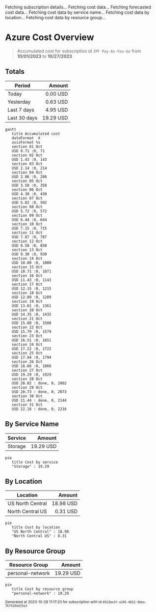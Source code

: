 Fetching subscription details...
Fetching cost data...
Fetching forecasted cost data...
Fetching cost data by service name...
Fetching cost data by location...
Fetching cost data by resource group...
# Azure Cost Overview

> Accumulated cost for subscription id `JPF Pay-As-You-Go` from **10/01/2023** to **10/27/2023**

## Totals

|Period|Amount|
|---|---:|
|Today|0.00 USD|
|Yesterday|0.63 USD|
|Last 7 days|4.95 USD|
|Last 30 days|19.29 USD|

```mermaid
gantt
   title Accumulated cost
   dateFormat  X
   axisFormat %s
   section 01 Oct
   USD 0.71 :0, 71
   section 02 Oct
   USD 1.43 :0, 143
   section 03 Oct
   USD 2.14 :0, 214
   section 04 Oct
   USD 2.86 :0, 286
   section 05 Oct
   USD 3.58 :0, 358
   section 06 Oct
   USD 4.30 :0, 430
   section 07 Oct
   USD 5.02 :0, 502
   section 08 Oct
   USD 5.72 :0, 572
   section 09 Oct
   USD 6.44 :0, 644
   section 10 Oct
   USD 7.15 :0, 715
   section 11 Oct
   USD 7.87 :0, 787
   section 12 Oct
   USD 8.58 :0, 858
   section 13 Oct
   USD 9.30 :0, 930
   section 14 Oct
   USD 10.00 :0, 1000
   section 15 Oct
   USD 10.71 :0, 1071
   section 16 Oct
   USD 11.43 :0, 1143
   section 17 Oct
   USD 12.15 :0, 1215
   section 18 Oct
   USD 12.89 :0, 1289
   section 19 Oct
   USD 13.61 :0, 1361
   section 20 Oct
   USD 14.35 :0, 1435
   section 21 Oct
   USD 15.08 :0, 1508
   section 22 Oct
   USD 15.79 :0, 1579
   section 23 Oct
   USD 16.51 :0, 1651
   section 24 Oct
   USD 17.22 :0, 1722
   section 25 Oct
   USD 17.94 :0, 1794
   section 26 Oct
   USD 18.66 :0, 1866
   section 27 Oct
   USD 19.29 :0, 1929
   section 28 Oct
   USD 20.02 : done, 0, 2002
   section 29 Oct
   USD 20.73 : done, 0, 2073
   section 30 Oct
   USD 21.44 : done, 0, 2144
   section 31 Oct
   USD 22.16 : done, 0, 2216
```

## By Service Name

|Service|Amount|
|---|---:|
|Storage|19.29 USD|

```mermaid
pie
   title Cost by service
   "Storage" : 19.29
```

## By Location

|Location|Amount|
|---|---:|
|US North Central|18.98 USD|
|North Central US|0.31 USD|

```mermaid
pie
   title Cost by location
   "US North Central" : 18.98
   "North Central US" : 0.31
```

## By Resource Group

|Resource Group|Amount|
|---|---:|
|personal-network|19.29 USD|

```mermaid
pie
   title Cost by resource group
   "personal-network" : 19.29
```

<sup>Generated at 2023-10-28 11:17:20 for subscription with id `4913be3f-a345-4652-9bba-767418dd25e3`</sup>
